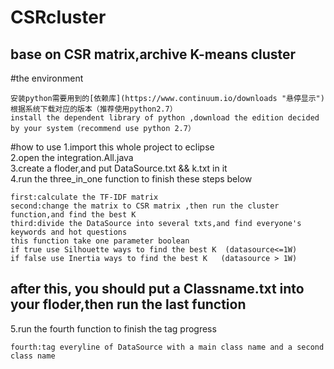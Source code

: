 CSRcluster
====
base on CSR matrix,archive K-means cluster
------
#the environment

    安装python需要用到的[依赖库](https://www.continuum.io/downloads "悬停显示") 根据系统下载对应的版本（推荐使用python2.7）
    install the dependent library of python ,download the edition decided by your system（recommend use python 2.7）

#how to use
1.import this whole project to eclipse <br>
2.open the integration.All.java       <br>
3.create a floder,and put DataSource.txt && k.txt in it <br>
4.run the three_in_one function to finish these steps below <br>

    first:calculate the TF-IDF matrix
    second:change the matrix to CSR matrix ,then run the cluster function,and find the best K
    third:divide the DataSource into several txts,and find everyone's keywords and hot questions
    this function take one parameter boolean 
    if true use Silhouette ways to find the best K  (datasource<=1W)
    if false use Inertia ways to find the best K   (datasource > 1W)

## after this, you should put a  Classname.txt into your floder,then run the last function
5.run the fourth function to finish the tag progress<br>

    fourth:tag everyline of DataSource with a main class name and a second class name

